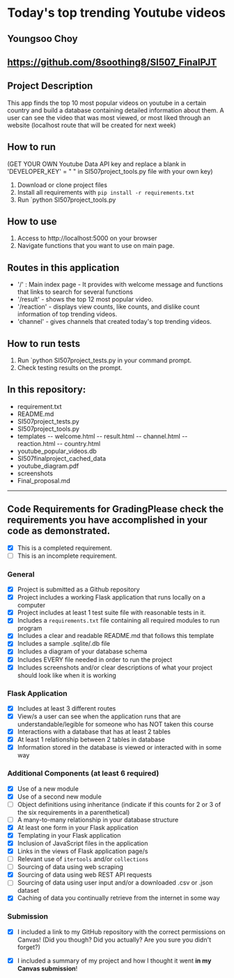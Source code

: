 
# Today's top trending Youtube videos

## Youngsoo Choy
## https://github.com/8soothing8/SI507_FinalPJT

## Project Description

This app finds the top 10 most popular videos on youtube in a certain country and build a database containing detailed information about them. 
A user can see the video that was most viewed, or most liked through an website (localhost route that will be created for next week)    

## How to run  
(GET YOUR OWN Youtube Data API key and replace a blank in 'DEVELOPER_KEY' = " " in SI507project_tools.py file with your own key)

1. Download or clone project files
2. Install all requirements with `pip install -r requirements.txt`
3. Run `python SI507project_tools.py

## How to use  

1. Access to  http://localhost:5000 on your browser
2. Navigate functions that you want to use on main page.

## Routes in this application   

- '/' : Main index page - It provides with welcome message and functions that links to search for several functions
- '/result' - shows the top 12 most popular video. 
- '/reaction' - displays view counts, like counts, and dislike count information of top trending videos.
- 'channel' - gives channels that created today's top trending videos.


## How to run tests
1. Run `python SI507project_tests.py in your command prompt. 
2. Check testing results on the prompt.

## In this repository:
- requirement.txt
- README.md
- SI507project_tests.py	
- SI507project_tools.py	
- templates
  -- welcome.html
  -- result.html
  -- channel.html
  -- reaction.html
  -- country.html
- youtube_popular_videos.db
- SI507finalproject_cached_data
- youtube_diagram.pdf
- screenshots
- Final_proposal.md

---

## Code Requirements for GradingPlease check the requirements you have accomplished in your code as demonstrated.
-  [x] This is a completed requirement.
-  [ ] This is an incomplete requirement.

### General
-  [x] Project is submitted as a Github repository
-  [x] Project includes a working Flask application that runs locally on a computer
-  [x] Project includes at least 1 test suite file with reasonable tests in it.
-  [x] Includes a `requirements.txt` file containing all required modules to run program
-  [x] Includes a clear and readable README.md that follows this template
-  [x] Includes a sample .sqlite/.db file
-  [x] Includes a diagram of your database schema
-  [x] Includes EVERY file needed in order to run the project
-  [x] Includes screenshots and/or clear descriptions of what your project should look like when it is working

### Flask Application
-  [x] Includes at least 3 different routes
-  [x] View/s a user can see when the application runs that are understandable/legible for someone who has NOT taken this course
-  [x] Interactions with a database that has at least 2 tables
-  [x] At least 1 relationship between 2 tables in database
-  [x] Information stored in the database is viewed or interacted with in some way

### Additional Components (at least 6 required)
-  [x] Use of a new module
-  [x] Use of a second new module
-  [ ] Object definitions using inheritance (indicate if this counts for 2 or 3 of the six requirements in a parenthetical)
-  [ ] A many-to-many relationship in your database structure
-  [x] At least one form in your Flask application
-  [x] Templating in your Flask application
-  [x] Inclusion of JavaScript files in the application
-  [x] Links in the views of Flask application page/s
-  [ ] Relevant use of `itertools` and/or `collections`
-  [ ] Sourcing of data using web scraping
-  [x] Sourcing of data using web REST API requests
-  [ ] Sourcing of data using user input and/or a downloaded .csv or .json dataset
-  [x] Caching of data you continually retrieve from the internet in some way

### Submission
-  [x] I included a link to my GitHub repository with the correct permissions on Canvas! (Did you though? Did you actually? Are you sure you didn't forget?)
-  [x] I included a summary of my project and how I thought it went **in my Canvas submission**!

